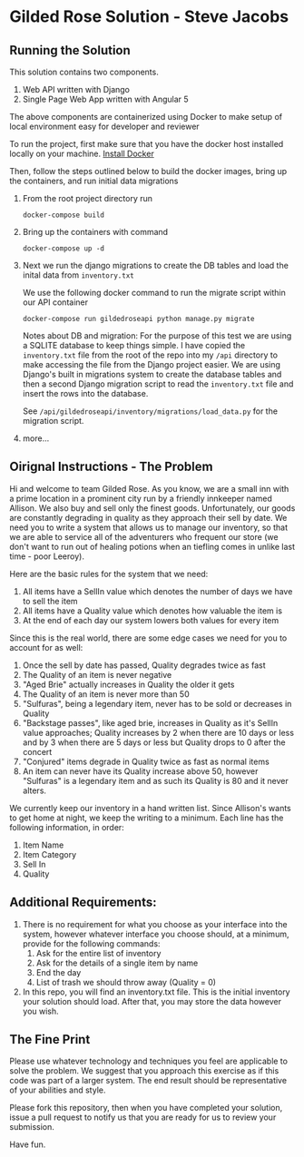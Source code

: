 Gilded Rose Solution - Steve Jacobs
==========================

Running the Solution
------------------------
This solution contains two components.
1. Web API written with Django
2. Single Page Web App written with Angular 5

The above components are containerized using Docker to make setup of local environment easy for developer and reviewer

To run the project, first make sure that you have the docker host installed locally on your machine.
[Install Docker](https://docs.docker.com/get-started/)

Then, follow the steps outlined below to build the docker images, bring up the containers, and run initial
data migrations

1. From the root project directory run

   `docker-compose build`
2. Bring up the containers with command

   `docker-compose up -d`
3. Next we run the django migrations to create the DB tables and load the inital data from `inventory.txt`

   We use the following docker command to run the migrate script within our API container

   `docker-compose run gildedroseapi python manage.py migrate`

   Notes about DB and migration: For the purpose of this test we are using a SQLITE database to keep things
   simple. I have copied the `inventory.txt` file from the root of the repo into my `/api` directory to make
   accessing the file from the Django project easier. We are using Django's built in migrations system to
   create the database tables and then a second Django migration script to read the `inventory.txt` file
   and insert the rows into the database.

   See `/api/gildedroseapi/inventory/migrations/load_data.py` for the
   migration script.
4. more...



Oirignal Instructions - The Problem
-------------------------
Hi and welcome to team Gilded Rose. As you know, we are a small inn with a prime location in a prominent city run by a friendly innkeeper named Allison. We also buy and sell only the finest goods. Unfortunately, our goods are constantly degrading in quality as they approach their sell by date. We need you to write a system that allows us to manage our inventory, so that we are able to service all of the adventurers who frequent our store (we don't want to run out of healing potions when an tiefling comes in unlike last time - poor Leeroy).

Here are the basic rules for the system that we need:

1. All items have a SellIn value which denotes the number of days we have to sell the item
2. All items have a Quality value which denotes how valuable the item is
3. At the end of each day our system lowers both values for every item

Since this is the real world, there are some edge cases we need for you to account for as well:

1. Once the sell by date has passed, Quality degrades twice as fast
2. The Quality of an item is never negative
3. "Aged Brie" actually increases in Quality the older it gets
4. The Quality of an item is never more than 50
5. "Sulfuras", being a legendary item, never has to be sold or decreases in Quality
6. "Backstage passes", like aged brie, increases in Quality as it's SellIn value approaches; Quality increases by 2 when there are 10 days or less and by 3 when there are 5 days or less but Quality drops to 0 after the concert
7. "Conjured" items degrade in Quality twice as fast as normal items
8. An item can never have its Quality increase above 50, however "Sulfuras" is a legendary item and as such its Quality is 80 and it never alters.

We currently keep our inventory in a hand written list. Since Allison's wants to get home at night, we keep the writing to a minimum. Each line has the following information, in order:

1. Item Name
2. Item Category
3. Sell In
4. Quality

Additional Requirements:
-------------------------
1. There is no requirement for what you choose as your interface into the system, however whatever interface you choose should, at a minimum, provide for the following commands:
	1. Ask for the entire list of inventory
	2. Ask for the details of a single item by name
	3. End the day
	4. List of trash we should throw away (Quality = 0)
2. In this repo, you will find an inventory.txt file. This is the initial inventory your solution should load. After that, you may store the data however you wish.


The Fine Print
-------------------------
Please use whatever technology and techniques you feel are applicable to solve the problem. We suggest that you approach this exercise as if this code was part of a larger system. The end result should be representative of your abilities and style.

Please fork this repository, then when you have completed your solution, issue a pull request to notify us that you are ready for us to review your submission.

Have fun.